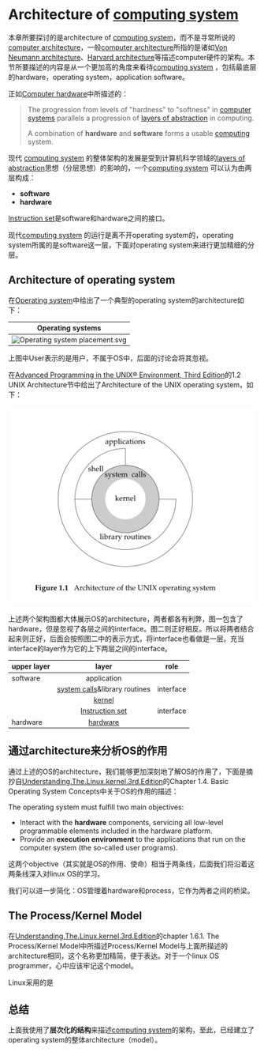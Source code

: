 # Architecture of [computing system](https://en.wikipedia.org/wiki/Computing)

本章所要探讨的是architecture of [computing system](https://en.wikipedia.org/wiki/Computing)，而不是寻常所说的[computer architecture](https://en.wikipedia.org/wiki/Computer_architecture)，一般[computer architecture](https://en.wikipedia.org/wiki/Computer_architecture)所指的是诸如[Von Neumann architecture](https://en.wikipedia.org/wiki/Von_Neumann_architecture)、[Harvard architecture](https://en.wikipedia.org/wiki/Harvard_architecture)等描述computer硬件的架构。本节所要描述的内容是从一个更加高的角度来看待[computing system](https://en.wikipedia.org/wiki/Computing) ，包括最底层的hardware，operating system，application software。

正如[Computer hardware](https://en.wikipedia.org/wiki/Computer_hardware)中所描述的：

> The progression from levels of "hardness" to "softness" in [computer systems](https://en.wikipedia.org/wiki/Computer_system) parallels a progression of [layers of abstraction](https://en.wikipedia.org/wiki/Abstraction_layer) in computing.
>
> A combination of **hardware** and **software** forms a usable [computing](https://en.wikipedia.org/wiki/Computing) system.

现代 [computing system](https://en.wikipedia.org/wiki/Computing) 的整体架构的发展是受到计算机科学领域的[layers of abstraction](https://en.wikipedia.org/wiki/Abstraction_layer)思想（分层思想）的影响的，一个[computing system](https://en.wikipedia.org/wiki/Computing) 可以认为由两层构成：

- **software**
- **hardware**

[Instruction set](https://en.wikipedia.org/wiki/Instruction_set_architecture)是software和hardware之间的接口。

现代[computing system](https://en.wikipedia.org/wiki/Computing) 的运行是离不开operating system的，operating system所属的是software这一层，下面对operating system来进行更加精细的分层。

## Architecture of operating system

在[Operating system](https://en.wikipedia.org/wiki/Operating_system)中给出了一个典型的operating system的architecture如下：

| Operating systems                                            |
| ------------------------------------------------------------ |
| ![Operating system placement.svg](https://upload.wikimedia.org/wikipedia/commons/thumb/e/e1/Operating_system_placement.svg/165px-Operating_system_placement.svg.png?ynotemdtimestamp=1579826192892) |

上图中User表示的是用户，不属于OS中，后面的讨论会将其忽视。

在[Advanced Programming in the UNIX® Environment, Third Edition](http://www.apuebook.com/toc3e.html)的1.2 UNIX Architecture节中给出了Architecture of the UNIX operating system，如下：

![img](./architecture-of-the-Unix-operating-Sysem.png)

上述两个架构图都大体展示OS的architecture，两者都各有利弊，图一包含了hardware，但是忽视了各层之间的interface。图二则正好相反。所以将两者结合起来则正好，后面会按照图二中的表示方式，将interface也看做是一层。充当interface的layer作为它的上下两层之间的interface。

| upper layer |                            layer                             |   role    |
| ----------- | :----------------------------------------------------------: | :-------: |
| software    |                         application                          |           |
|             | [system calls](https://en.wikipedia.org/wiki/System_call)&library routines | interface |
|             |  [kernel](https://en.wikipedia.org/wiki/Kernel_(computing))  |           |
|             | [Instruction set](https://en.wikipedia.org/wiki/Instruction_set_architecture) | interface |
| hardware    | [hardware](https://en.wikipedia.org/wiki/Computer_hardware)  |           |



## 通过architecture来分析OS的作用

通过上述的OS的architecture，我们能够更加深刻地了解OS的作用了，下面是摘抄自[Understanding.The.Linux.kernel.3rd.Edition](https://www.oreilly.com/library/view/understanding-the-linux/0596005652/)的Chapter 1.4. Basic Operating System Concepts中关于OS的作用的描述：

The operating system must fulfill two main objectives:

- Interact with the **hardware** components, servicing all low-level programmable elements included in the hardware platform.
- Provide an **execution environment** to the applications that run on the computer system (the so-called user programs).

这两个objective（其实就是OS的作用、使命）相当于两条线，后面我们将沿着这两条线深入对linux OS的学习。

我们可以进一步简化：OS管理着hardware和process，它作为两者之间的桥梁。



## The Process/Kernel Model

在[Understanding.The.Linux.kernel.3rd.Edition](https://www.oreilly.com/library/view/understanding-the-linux/0596005652/)的chapter 1.6.1. The Process/Kernel Model中所描述Process/Kernel Model与上面所描述的architecture相同，这个名称更加精简，便于表达。对于一个linux OS programmer，心中应该牢记这个model。

Linux采用的是

## 总结

上面我使用了**层次化的结构**来描述[computing system](https://en.wikipedia.org/wiki/Computing)的架构，至此，已经建立了operating system的整体architecture（model）。